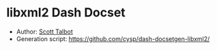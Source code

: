 libxml2 Dash Docset
=======================

* Author: [Scott Talbot](https://twitter.com/cyspio)
* Generation script: https://github.com/cysp/dash-docsetgen-libxml2/